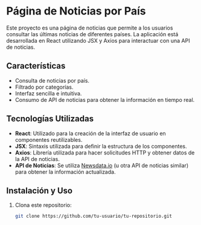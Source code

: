 # Página de Noticias por País

Este proyecto es una página de noticias que permite a los usuarios consultar las últimas noticias de diferentes países. La aplicación está desarrollada en React utilizando JSX y Axios para interactuar con una API de noticias.

## Características

- Consulta de noticias por país.
- Filtrado por categorías.
- Interfaz sencilla e intuitiva.
- Consumo de API de noticias para obtener la información en tiempo real.

## Tecnologías Utilizadas

- **React**: Utilizado para la creación de la interfaz de usuario en componentes reutilizables.
- **JSX**: Sintaxis utilizada para definir la estructura de los componentes.
- **Axios**: Librería utilizada para hacer solicitudes HTTP y obtener datos de la API de noticias.
- **API de Noticias**: Se utiliza [Newsdata.io](https://newsdata.io/) (u otra API de noticias similar) para obtener la información actualizada.

## Instalación y Uso

1. Clona este repositorio:
   ```bash
   git clone https://github.com/tu-usuario/tu-repositorio.git
